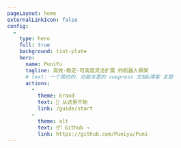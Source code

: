 ```yaml
---
pageLayout: home
externalLinkIcon: false
config:
  -
    type: hero
    full: true
    background: tint-plate
    hero:
      name: PuniYu
      tagline: 高效·稳定·可高度灵活扩展 的机器人框架
      # text: 一个简约的，功能丰富的 vuepress 文档&博客 主题
      actions:
        - 
          theme: brand
          text: 🚀 从这里开始
          link: /guide/start
        -
          theme: alt
          text: 📦 Github →
          link: https://github.com/Puniyu/Puni
---
```

